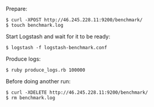 Prepare:

    $ curl -XPOST http://46.245.228.11:9200/benchmark/
    $ touch benchmark.log

Start Logstash and wait for it to be ready:

    $ logstash -f logstash-benchmark.conf

Produce logs:

    $ ruby produce_logs.rb 100000

Before doing another run:

    $ curl -XDELETE http://46.245.228.11:9200/benchmark/
    $ rm benchmark.log
